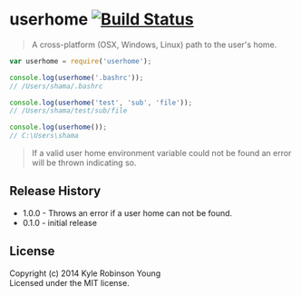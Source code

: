 # userhome [![Build Status](http://img.shields.io/travis/shama/userhome.svg)](https://travis-ci.org/shama/userhome)

> A cross-platform (OSX, Windows, Linux) path to the user's home.

```js
var userhome = require('userhome');

console.log(userhome('.bashrc'));
// /Users/shama/.bashrc

console.log(userhome('test', 'sub', 'file'));
// /Users/shama/test/sub/file

console.log(userhome());
// C:\Users\shama
```

> If a valid user home environment variable could not be found an error will be thrown indicating so.

## Release History
* 1.0.0 - Throws an error if a user home can not be found.
* 0.1.0 - initial release

## License
Copyright (c) 2014 Kyle Robinson Young  
Licensed under the MIT license.
